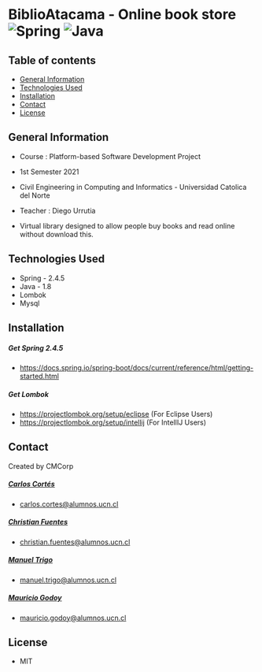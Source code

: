 # BiblioAtacama - Online book store <img alt="Spring" src="https://img.shields.io/badge/Spring-2.4.5-brightgreen"/> <img alt="Java" src="https://img.shields.io/badge/Java-1.8-brightgreen"/>

## Table of contents
  * [General Information](#general-information)
  * [Technologies Used](#technologies-used)
  * [Installation](#installation)
  * [Contact](#contact)
  * [License](#license)

## General Information
- Course : Platform-based Software Development Project 
- 1st Semester 2021
- Civil Engineering in Computing and Informatics - Universidad Catolica del Norte
- Teacher : Diego Urrutia


- Virtual library designed to allow people buy books and read online without download this.

## Technologies Used
- Spring - 2.4.5
- Java   - 1.8
- Lombok
- Mysql

## Installation

##### Get Spring 2.4.5
- https://docs.spring.io/spring-boot/docs/current/reference/html/getting-started.html

##### Get Lombok 
- https://projectlombok.org/setup/eclipse  (For Eclipse Users)
- https://projectlombok.org/setup/intellij (For IntellIJ Users)

##### 
## Contact
Created by CMCorp

##### [Carlos Cortés](https://github.com/ccortes12) 
- carlos.cortes@alumnos.ucn.cl

##### [Christian Fuentes](https://github.com/Christian-FB) 
- christian.fuentes@alumnos.ucn.cl
 
##### [Manuel Trigo](https://github.com/ManuelAlejandro20) 
- manuel.trigo@alumnos.ucn.cl

##### [Mauricio Godoy](https://github.com/MauroGM037) 
- mauricio.godoy@alumnos.ucn.cl

## License

- MIT

